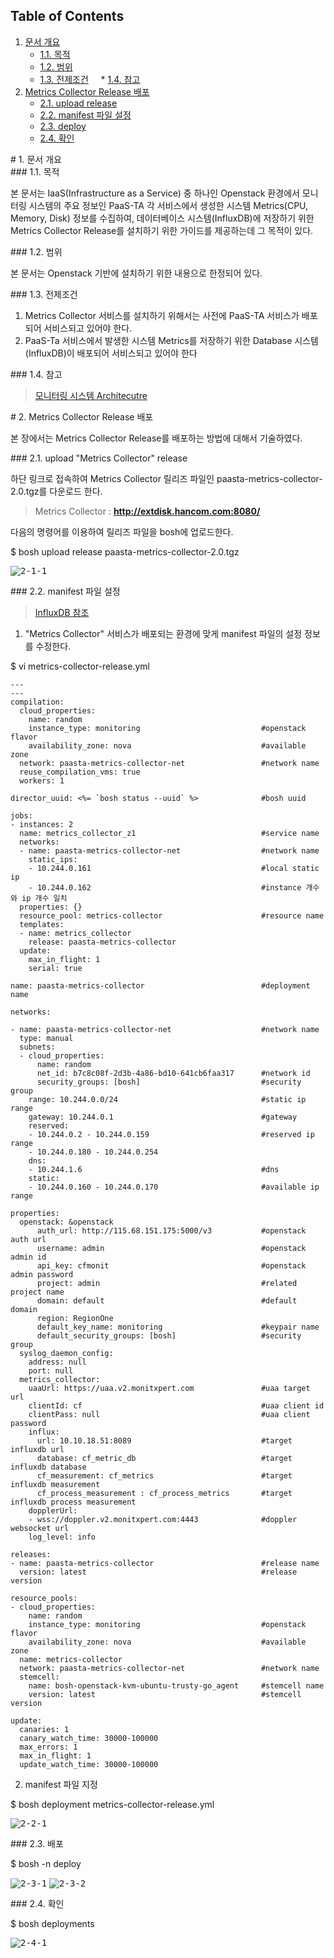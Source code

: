 ## Table of Contents
1. [문서 개요](#1)
     * [1.1. 목적](#2)
     * [1.2. 범위](#3)
     * [1.3. 전제조건](#4)
     * [1.4. 참고](#5)
2. [Metrics Collector Release 배포](#6)
     * [2.1.  upload release](#7)
     * [2.2.  manifest 파일 설정](#8)
     * [2.3.  deploy](#9)
     * [2.4.  확인](#10)

<div id='1'></div>
# 1. 문서 개요

<div id='2'></div>
### 1.1. 목적
      
본 문서는 IaaS(Infrastructure as a Service) 중 하나인 Openstack 환경에서 모니터링 시스템의 주요 정보인 PaaS-TA 각 서비스에서 생성한 시스템 Metrics(CPU, Memory, Disk) 정보를 수집하여, 데이터베이스 시스템(InfluxDB)에 저장하기 위한 Metrics Collector Release를 설치하기 위한 가이드를 제공하는데 그 목적이 있다.

<div id='3'></div>
### 1.2. 범위
      
본 문서는 Openstack 기반에 설치하기 위한 내용으로 한정되어 있다.

<div id='4'></div>
### 1.3. 전제조건
      
1. Metrics Collector 서비스를 설치하기 위해서는 사전에 PaaS-TA 서비스가 배포되어 서비스되고 있어야 한다.
2. PaaS-Ta 서비스에서 발생한 시스템 Metrics를 저장하기 위한 Database 시스템(InfluxDB)이 배포되어 서비스되고 있어야 한다

<div id='5'></div>
### 1.4. 참고

> <a style="text-decoration:underline" href="https://github.com/OpenPaaSRnD/Documents-PaaSTA-2.0/blob/master/Use-Guide/PaaS-TA%20%EB%AA%A8%EB%8B%88%ED%84%B0%EB%A7%81%20%EC%8B%9C%EC%8A%A4%ED%85%9C%20Architecture.md">모니터링 시스템 Architecutre</a>

<div id='6'></div>
# 2.  Metrics Collector Release 배포

본 장에서는 Metrics Collector Release를 배포하는 방법에 대해서 기술하였다.

<div id='7'></div>
### 2.1.  upload "Metrics Collector" release

하단 링크로 접속하여 Metrics Collector 릴리즈 파일인 paasta-metrics-collector-2.0.tgz를 다운로드 한다. 

>Metrics Collector : **<http://extdisk.hancom.com:8080/>**

다음의 명령어를 이용하여 릴리즈 파일을 bosh에 업로드한다.

$ bosh upload release paasta-metrics-collector-2.0.tgz

<kbd>![2-1-1]</kbd>

<div id='8'></div>
### 2.2.  manifest 파일 설정

> <a style="text-decoration:underline" href="https://github.com/OpenPaaSRnD/Documents-PaaSTA-2.0/blob/master/Use-Guide/PaaS-TA%20%EB%AA%A8%EB%8B%88%ED%84%B0%EB%A7%81%20DB%20%EB%B0%8F%20Metrics%20%EA%B0%80%EC%9D%B4%EB%93%9C.md">InfluxDB 참조</a>

1. "Metrics Collector" 서비스가 배포되는 환경에 맞게 manifest 파일의 설정 정보를 수정한다.

$ vi metrics-collector-release.yml

```
---
---
compilation:
  cloud_properties:
    name: random
    instance_type: monitoring							#openstack flavor
    availability_zone: nova								#available zone
  network: paasta-metrics-collector-net					#network name
  reuse_compilation_vms: true
  workers: 1

director_uuid: <%= `bosh status --uuid` %>				#bosh uuid

jobs:
- instances: 2
  name: metrics_collector_z1							#service name
  networks:
  - name: paasta-metrics-collector-net					#network name
    static_ips: 
    - 10.244.0.161										#local static ip
    - 10.244.0.162										#instance 개수와 ip 개수 일치
  properties: {}
  resource_pool: metrics-collector						#resource name
  templates:
  - name: metrics_collector	
    release: paasta-metrics-collector
  update:
    max_in_flight: 1
    serial: true

name: paasta-metrics-collector							#deployment name

networks:

- name: paasta-metrics-collector-net					#network name
  type: manual
  subnets:
  - cloud_properties:
      name: random
      net_id: b7c8c08f-2d3b-4a86-bd10-641cb6faa317		#network id
      security_groups: [bosh]							#security group
    range: 10.244.0.0/24								#static ip range
    gateway: 10.244.0.1									#gateway
    reserved:
    - 10.244.0.2 - 10.244.0.159							#reserved ip range
    - 10.244.0.180 - 10.244.0.254
    dns:
    - 10.244.1.6										#dns
    static:
    - 10.244.0.160 - 10.244.0.170						#available ip range

properties:
  openstack: &openstack
      auth_url: http://115.68.151.175:5000/v3			#openstack auth url
      username: admin									#openstack admin id
      api_key: cfmonit									#openstack admin password
      project: admin									#related project name
      domain: default									#default domain
      region: RegionOne																										
      default_key_name: monitoring						#keypair name
      default_security_groups: [bosh]					#security group
  syslog_daemon_config:
    address: null
    port: null
  metrics_collector:
    uaaUrl: https://uaa.v2.monitxpert.com				#uaa target url
    clientId: cf										#uaa client id
    clientPass: null									#uaa client password
    influx:
      url: 10.10.18.51:8089								#target influxdb url
      database: cf_metric_db							#target influxdb database
      cf_measurement: cf_metrics						#target influxdb measurement
      cf_process_measurement : cf_process_metrics		#target influxdb process measurement
    dopplerUrl:
    - wss://doppler.v2.monitxpert.com:4443				#doppler websocket url
    log_level: info

releases:
- name: paasta-metrics-collector						#release name
  version: latest										#release version				

resource_pools:
- cloud_properties:
    name: random
    instance_type: monitoring							#openstack flavor
    availability_zone: nova								#available zone
  name: metrics-collector
  network: paasta-metrics-collector-net 				#network name
  stemcell:
    name: bosh-openstack-kvm-ubuntu-trusty-go_agent		#stemcell name
    version: latest										#stemcell version

update:
  canaries: 1
  canary_watch_time: 30000-100000
  max_errors: 1
  max_in_flight: 1
  update_watch_time: 30000-100000

```

2. manifest 파일 지정

$ bosh deployment metrics-collector-release.yml

<kbd>![2-2-1]</kbd>

<div id='9'></div>
### 2.3.  배포

$ bosh -n deploy 

<kbd>![2-3-1]</kbd>
<kbd>![2-3-2]</kbd>

<div id='10'></div>
### 2.4.  확인

$ bosh deployments 

<kbd>![2-4-1]</kbd>


[2-1-1]:images/metrics-collector/2-1-1.png
[2-2-1]:images/metrics-collector/2-2-1.png
[2-3-1]:images/metrics-collector/2-3-1.png
[2-3-2]:images/metrics-collector/2-3-2.png
[2-4-1]:images/metrics-collector/2-4-1.png
